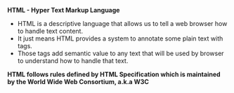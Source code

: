 **HTML - Hyper Text Markup Language**

- HTML is a descriptive language that allows us to tell a web browser how to handle text content.
- It just means HTML provides a system to annotate some plain text with tags. 
- Those tags add semantic value to any text that will be used by browser to understand how to handle that text.

**HTML follows rules defined by HTML Specification which is maintained by the World Wide Web Consortium, a.k.a W3C**
